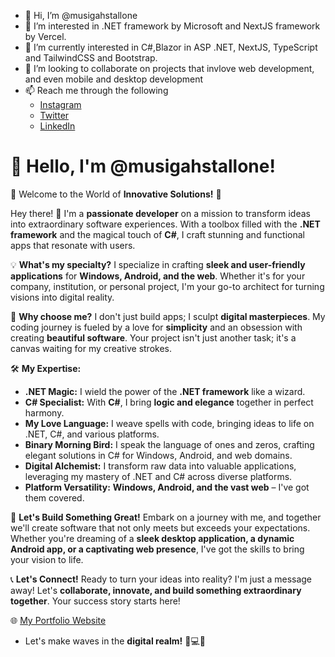 - 👋 Hi, I’m @musigahstallone
- 👀 I’m interested in .NET framework by Microsoft and NextJS framework by Vercel.
- 🌱 I’m currently interested in C#,Blazor in ASP .NET, NextJS, TypeScript and TailwindCSS and Bootstrap.
- 💞️ I’m looking to collaborate on projects that invlove web development, and even mobile and desktop development
- 📫 Reach me through the following
  * [Instagram ](https://www.instagram.com/am_stallone)
  * [Twitter ](https://twitter.com/musigahstallone)
  * [LinkedIn](https://www.linkedin.com/in/stallone-odhiambo-2b2644224/)

<!---
musigahstallone/musigahstallone is a ✨ special ✨ repository because its `README.md` (this file) appears on your GitHub profile.
You can click the Preview link to take a look at your changes.
--->

# 👋 Hello, I'm **@musigahstallone!**

🚀 Welcome to the World of **Innovative Solutions!** 🚀

Hey there! 👋 I'm a **passionate developer** on a mission to transform ideas into extraordinary software experiences. 
With a toolbox filled with the **.NET framework** and the magical touch of **C#**, 
I craft stunning and functional apps that resonate with users.

💡 **What's my specialty?**
I specialize in crafting **sleek and user-friendly applications** for **Windows, Android, and the web**. 
Whether it's for your company, institution, or personal project, I'm your go-to architect for turning visions into digital reality.

🌈 **Why choose me?**
I don't just build apps; I sculpt **digital masterpieces**. My coding journey is fueled by a love for **simplicity** 
and an obsession with creating **beautiful software**. Your project isn't just another task; it's a canvas waiting for my creative strokes.

🛠️ **My Expertise:**
- **.NET Magic:** I wield the power of the **.NET framework** like a wizard.
- **C# Specialist:** With **C#**, I bring **logic and elegance** together in perfect harmony.
- **My Love Language:** I weave spells with code, bringing ideas to life on .NET, C#, and various platforms.
- **Binary Morning Bird:** I speak the language of ones and zeros, crafting elegant solutions in C# for Windows, Android, and web domains.
- **Digital Alchemist:** I transform raw data into valuable applications, leveraging my mastery of .NET and C# across diverse platforms.
- **Platform Versatility:** **Windows, Android, and the vast web** – I've got them covered.

🚀 **Let's Build Something Great!**
Embark on a journey with me, and together we'll create software that not only meets but exceeds your expectations.
Whether you're dreaming of a **sleek desktop application, a dynamic Android app, or a captivating web presence**, I've got the skills to bring your vision to life.

📞 **Let's Connect!**
Ready to turn your ideas into reality? I'm just a message away! 
Let's **collaborate, innovate, and build something extraordinary together**. Your success story starts here!

🌐 [My Portfolio Website](https://musigahstallone.vercel.app)


- Let's make waves in the **digital realm!** 🚀💻✨

